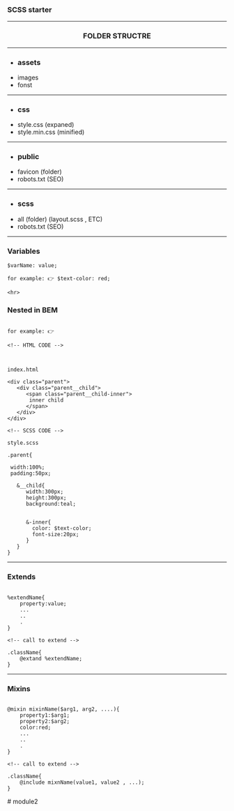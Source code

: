 ### SCSS starter 

<hr>

### <center> FOLDER STRUCTRE </center>

<hr>

- ### assets 
>
- images
- fonst

 <hr>

 - ### css

> 
- style.css      (expaned)
- style.min.css  (minified)

 <hr>

 - ### public

 > 
- favicon      (folder)
- robots.txt  (SEO)

 <hr>

 - ### scss

 > 
- all  (folder)     (layout.scss , ETC)
- robots.txt  (SEO)



<hr>

### Variables

```
$varName: value;

for example: 👉 $text-color: red;

<hr>

```

### Nested in BEM

```

for example: 👉

<!-- HTML CODE -->



index.html

<div class="parent">
   <div class="parent__child">
      <span class="parent__child-inner"> 
       inner child
      </span>
   </div>
</div>

<!-- SCSS CODE -->

style.scss

.parent{

 width:100%;
 padding:50px;

   &__child{
      width:300px;
      height:300px;
      background:teal;
      

      &-inner{
        color: $text-color;
        font-size:20px;
      }
   } 
}

```


<hr>

### Extends

```

%extendName{
    property:value;
    ...
    ..
    .
}

<!-- call to extend -->

.className{
    @extand %extendName;
}

```


<hr>

### Mixins

```

@mixin mixinName($arg1, arg2, ....){
    property1:$arg1;
    property2:$arg2;
    color:red;
    ...
    ..
    .
}

<!-- call to extend -->

.className{
    @include mixnName(value1, value2 , ...);
}

```













#   m o d u l e 2  
 